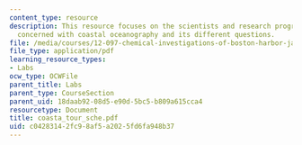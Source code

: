 ```yaml
---
content_type: resource
description: This resource focuses on the scientists and research programs that are
  concerned with coastal oceanography and its different questions.
file: /media/courses/12-097-chemical-investigations-of-boston-harbor-january-iap-2006/c04283142fc98af5a2025fd6fa948b37_coasta_tour_sche.pdf
file_type: application/pdf
learning_resource_types:
- Labs
ocw_type: OCWFile
parent_title: Labs
parent_type: CourseSection
parent_uid: 18daab92-08d5-e90d-5bc5-b809a615cca4
resourcetype: Document
title: coasta_tour_sche.pdf
uid: c0428314-2fc9-8af5-a202-5fd6fa948b37
---
```


